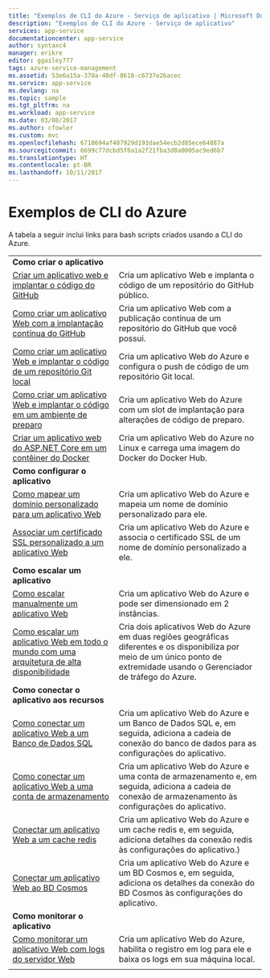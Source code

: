 ```yaml
---
title: "Exemplos de CLI do Azure - Serviço de aplicativo | Microsoft Docs"
description: "Exemplos de CLI do Azure - Serviço de aplicativo"
services: app-service
documentationcenter: app-service
author: syntaxc4
manager: erikre
editor: ggailey777
tags: azure-service-management
ms.assetid: 53e6a15a-370a-48df-8618-c6737e26acec
ms.service: app-service
ms.devlang: na
ms.topic: sample
ms.tgt_pltfrm: na
ms.workload: app-service
ms.date: 03/08/2017
ms.author: cfowler
ms.custom: mvc
ms.openlocfilehash: 6718694af487929d193dae54ecb2d85ece64887a
ms.sourcegitcommit: 6699c77dcbd5f8a1a2f21fba3d0a0005ac9ed6b7
ms.translationtype: HT
ms.contentlocale: pt-BR
ms.lasthandoff: 10/11/2017
---
```

# <a name="azure-cli-samples"></a>Exemplos de CLI do Azure

A tabela a seguir inclui links para bash scripts criados usando a CLI do Azure.

| | |
|-|-|
|**Como criar o aplicativo**||
| [Criar um aplicativo web e implantar o código do GitHub](./scripts/app-service-cli-deploy-github.md?toc=%2fcli%2fazure%2ftoc.json)| Cria um aplicativo Web e implanta o código de um repositório do GitHub público. |
| [Como criar um aplicativo Web com a implantação contínua do GitHub](./scripts/app-service-cli-continuous-deployment-github.md?toc=%2fcli%2fazure%2ftoc.json)| Cria um aplicativo Web com a publicação contínua de um repositório do GitHub que você possui. |
| [Como criar um aplicativo Web e implantar o código de um repositório Git local](./scripts/app-service-cli-deploy-local-git.md?toc=%2fcli%2fazure%2ftoc.json) | Cria um aplicativo Web do Azure e configura o push de código de um repositório Git local. |
| [Como criar um aplicativo Web e implantar o código em um ambiente de preparo](./scripts/app-service-cli-deploy-staging-environment.md?toc=%2fcli%2fazure%2ftoc.json) | Cria um aplicativo Web do Azure com um slot de implantação para alterações de código de preparo. |
| [Criar um aplicativo web do ASP.NET Core em um contêiner do Docker](./scripts/app-service-cli-linux-docker-aspnetcore.md?toc=%2fcli%2fazure%2ftoc.json)| Cria um aplicativo Web do Azure no Linux e carrega uma imagem do Docker do Docker Hub. |
|**Como configurar o aplicativo**||
| [Como mapear um domínio personalizado para um aplicativo Web](./scripts/app-service-cli-configure-custom-domain.md?toc=%2fcli%2fazure%2ftoc.json)| Cria um aplicativo Web do Azure e mapeia um nome de domínio personalizado para ele. |
| [Associar um certificado SSL personalizado a um aplicativo Web](./scripts/app-service-cli-configure-ssl-certificate.md?toc=%2fcli%2fazure%2ftoc.json)| Cria um aplicativo Web do Azure e associa o certificado SSL de um nome de domínio personalizado a ele. |
|**Como escalar um aplicativo**||
| [Como escalar manualmente um aplicativo Web](./scripts/app-service-cli-scale-manual.md?toc=%2fcli%2fazure%2ftoc.json) | Cria um aplicativo Web do Azure e pode ser dimensionado em 2 instâncias. |
| [Como escalar um aplicativo Web em todo o mundo com uma arquitetura de alta disponibilidade](./scripts/app-service-cli-scale-high-availability.md?toc=%2fcli%2fazure%2ftoc.json) | Cria dois aplicativos Web do Azure em duas regiões geográficas diferentes e os disponibiliza por meio de um único ponto de extremidade usando o Gerenciador de tráfego do Azure. |
|**Como conectar o aplicativo aos recursos**||
| [Como conectar um aplicativo Web a um Banco de Dados SQL](./scripts/app-service-cli-app-service-sql.md?toc=%2fcli%2fazure%2ftoc.json)| Cria um aplicativo Web do Azure e um Banco de Dados SQL e, em seguida, adiciona a cadeia de conexão do banco de dados para as configurações do aplicativo. |
| [Como conectar um aplicativo Web a uma conta de armazenamento](./scripts/app-service-cli-app-service-storage.md?toc=%2fcli%2fazure%2ftoc.json)| Cria um aplicativo Web do Azure e uma conta de armazenamento e, em seguida, adiciona a cadeia de conexão de armazenamento às configurações do aplicativo. |
| [Conectar um aplicativo Web a um cache redis](./scripts/app-service-cli-app-service-redis.md?toc=%2fcli%2fazure%2ftoc.json) | Cria um aplicativo Web do Azure e um cache redis e, em seguida, adiciona detalhes da conexão redis às configurações do aplicativo.) |
| [Conectar um aplicativo Web ao BD Cosmos](./scripts/app-service-cli-app-service-documentdb.md?toc=%2fcli%2fazure%2ftoc.json) | Cria um aplicativo Web do Azure e um BD Cosmos e, em seguida, adiciona os detalhes da conexão do BD Cosmos às configurações do aplicativo. |
|**Como monitorar o aplicativo**||
| [Como monitorar um aplicativo Web com logs do servidor Web](./scripts/app-service-cli-monitor.md?toc=%2fcli%2fazure%2ftoc.json) | Cria um aplicativo Web do Azure, habilita o registro em log para ele e baixa os logs em sua máquina local. |
| | |
